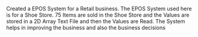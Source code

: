 Created a EPOS System for a Retail business. The EPOS System used here is for a Shoe Store. 75 Items are sold in the Shoe Store and the Values are stored in a 2D Array Text File and then the Values are Read. The System helps in improving the business and also the business decisions
